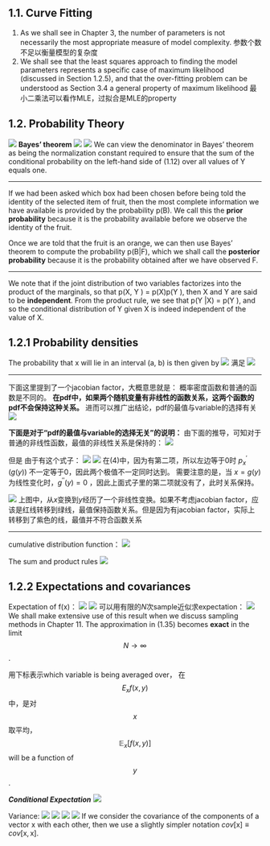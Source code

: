 <head>
    <script src="https://cdn.mathjax.org/mathjax/latest/MathJax.js?config=TeX-AMS-MML_HTMLorMML" type="text/javascript"></script>
    <script type="text/x-mathjax-config">
        MathJax.Hub.Config({
            tex2jax: {
            skipTags: ['script', 'noscript', 'style', 'textarea', 'pre'],
            inlineMath: [['$','$']]
            }
        });
    </script>
</head>

## 1.1. Curve Fitting
1. As we shall see in Chapter 3, the number of parameters is not necessarily the most appropriate measure of model complexity. 参数个数不足以衡量模型的复杂度
2. We shall see that the least squares approach to finding the model parameters represents a specific case of maximum likelihood (discussed in Section 1.2.5), and that the over-fitting problem can be understood as Section 3.4 a general property of maximum likelihood 最小二乘法可以看作MLE，过拟合是MLE的property

## 1.2. Probability Theory
![](Pasted%20image%2020210324204605.png)
**Bayes’ theorem**
![](Pasted%20image%2020210324204747.png)
![](Pasted%20image%2020210324205005.png)
We can view the denominator in Bayes’ theorem as being the normalization constant required to ensure that the sum of the conditional probability on the left-hand side of (1.12) over all values of Y equals one.

***

If we had been asked which box had been chosen before being told the identity of the selected item of fruit, then the most complete information we have available is provided by the probability p(B). We call this the **prior probability** because it is the probability available before we observe the identity of the fruit. 

Once we are told that the fruit is an orange, we can then use Bayes’ theorem to compute the probability p(B|F), which we shall call the **posterior probability** because it is the probability obtained after we have observed F.

***

We note that if the joint distribution of two variables factorizes into the product of the marginals, so that p(X, Y ) = p(X)p(Y ), then X and Y are said to be **independent**. From the product rule, we see that p(Y |X) = p(Y ), and so the conditional distribution of Y given X is indeed independent of the value of X.

## 1.2.1 Probability densities
The probability that x will lie in an interval (a, b) is then given by
![](Pasted%20image%2020210324210333.png)
满足
![](Pasted%20image%2020210324210521.png)

***

下面这里提到了一个jacobian factor，大概意思就是：
概率密度函数和普通的函数是不同的。
**在pdf中，如果两个随机变量有非线性的函数关系，这两个函数的pdf不会保持这种关系。**
进而可以推广出结论，pdf的最值与variable的选择有关
![](Pasted%20image%2020210324214908.png)

**下面是对于“pdf的最值与variable的选择无关”的说明：**
由下面的推导，可知对于普通的非线性函数，最值的非线性关系是保持的：
![](Pasted%20image%2020210324215859.png)

但是
由于有这个式子：
![](Pasted%20image%2020210324220810.png)
![](Pasted%20image%2020210324220710.png)
在(4)中，因为有第二项，所以左边等于0时 $p_{x}^{\prime} (g(y))$ 不一定等于0，因此两个极值不一定同时达到。
需要注意的是，当 $x=g(y)$ 为线性变化时，$g^{\prime\prime}(y)=0$ ，因此上面式子里的第二项就没有了，此时关系保持。

![](Pasted%20image%2020210324222232.png)
上图中，从$x$变换到$y$经历了一个非线性变换。如果不考虑jacobian factor，应该是红线转移到绿线，最值保持函数关系。但是因为有jacobian factor，实际上转移到了紫色的线，最值并不符合函数关系

***

cumulative distribution function：
![](Pasted%20image%2020210324222703.png)


The sum and product rules
![](Pasted%20image%2020210324222833.png)


## 1.2.2 Expectations and covariances

Expectation of f(x)：
![](Pasted%20image%2020210324223635.png)
![](Pasted%20image%2020210324223649.png)
可以用有限的$N$次sample近似求expectation：
![](Pasted%20image%2020210324223840.png)
We shall make extensive use of this result when we discuss sampling methods in Chapter 11. The approximation in (1.35) becomes **exact** in the limit $${N\to\infty}$$ .


用下标表示which variable is being averaged over，
在 $${E}_{x}f(x,y)$$ 中，是对 $$x$$ 取平均， $${\mathbb{E}}_{x}[f(x,y)]$$ will be a function of $$y$$ .


***Conditional Expectation***
![](Pasted%20image%2020210324225812.png)


Variance:
![](Pasted%20image%2020210324230050.png)
![](Pasted%20image%2020210324230211.png)
![](Pasted%20image%2020210324230237.png)
![](Pasted%20image%2020210324230247.png)
If we consider the covariance of the components of a vector x with each other, then we use a slightly simpler notation $cov[\mathrm {x}]\equiv cov[\mathrm {x}, \mathrm {x}]$.
